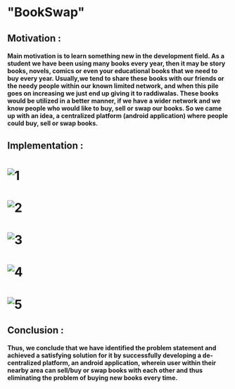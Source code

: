 # "BookSwap"

## Motivation :
#### Main motivation is to learn something new in the development field. As a student we have been using many books every year, then it may be story books, novels, comics or even your educational books that we need to buy every year. Usually,we tend to share these books with our friends or the needy people within our known limited network, and when this pile goes on increasing we just end up giving it to raddiwalas. These books would be utilized in a better manner, if we have a wider network and we know people who would like to buy, sell or swap our books. So we came up with an idea, a centralized platform (android application) where people could buy, sell or swap books.

## Implementation :

# ![1](https://user-images.githubusercontent.com/56028279/125414218-bb016236-d77a-4b58-bdf9-18a45a82bc9e.png)
# ![2](https://user-images.githubusercontent.com/56028279/125414242-d074c9d0-ed0b-4bca-bf09-0ecaca3f2e99.png)
# ![3](https://user-images.githubusercontent.com/56028279/125414277-0dc07497-a12e-4483-a196-dd94773dbec5.png)
# ![4](https://user-images.githubusercontent.com/56028279/125414361-95634aef-797b-4fbc-b7c0-818d5ea7969e.png)
# ![5](https://user-images.githubusercontent.com/56028279/125415808-29cd6722-b486-4edf-88bd-a40a4ee6c84b.png)


## Conclusion :
#### Thus, we conclude that we have identified the problem statement and achieved a satisfying solution for it by successfully developing a de-centralized platform, an android application, wherein user within their nearby area can sell/buy or swap books with each other and thus eliminating the problem of buying new books every time.
